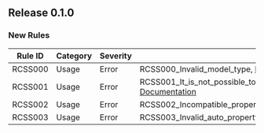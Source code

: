 ## Release 0.1.0

### New Rules

Rule ID  | Category | Severity | Notes
---------|----------|----------|--------------------
RCSS000  | Usage    | Error    | RCSS000_Invalid_model_type, [Documentation](https://google.com)
RCSS001  | Usage    | Error    | RCSS001_It_is_not_possible_to_determine_a_corresponding_property_for_the_other_type, [Documentation](https://google.com)
RCSS002  | Usage    | Error    | RCSS002_Incompatible_property_types, [Documentation](https://google.com)
RCSS003  | Usage    | Error    | RCSS003_Invalid_auto_property, [Documentation](https://google.com)
